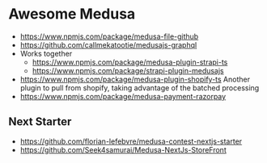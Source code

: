 # Awesome Medusa

- https://www.npmjs.com/package/medusa-file-github
- https://github.com/callmekatootie/medusajs-graphql
- Works together
  - https://www.npmjs.com/package/medusa-plugin-strapi-ts
  - https://www.npmjs.com/package/strapi-plugin-medusajs
- https://www.npmjs.com/package/medusa-plugin-shopify-ts Another plugin to pull from shopify, taking advantage of the batched processing
- https://www.npmjs.com/package/medusa-payment-razorpay

## Next Starter

- https://github.com/florian-lefebvre/medusa-contest-nextjs-starter
- https://github.com/Seek4samurai/Medusa-NextJs-StoreFront

